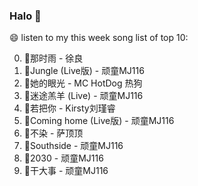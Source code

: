 

### Halo 👋

😄 listen to my this week song list of top 10:

0. 🌈那时雨 - 徐良
1. 🌈Jungle (Live版) - 顽童MJ116
2. 🌈她的眼光 - MC HotDog 热狗
3. 🌈迷途羔羊 (Live) - 顽童MJ116
4. 🌈若把你 - Kirsty刘瑾睿
5. 🌈Coming home (Live版) - 顽童MJ116
6. 🌈不染 - 萨顶顶
7. 🌈Southside - 顽童MJ116
8. 🌈2030 - 顽童MJ116
9. 🌈干大事 - 顽童MJ116

